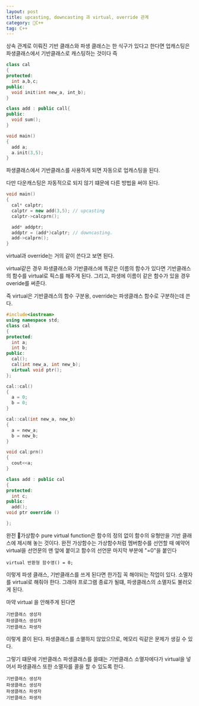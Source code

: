 ```yaml
---
layout: post
title: upcasting, downcasting 과 virtual, override 관계
category: C++
tag: C++
---
```

상속 관계로 이뤄진 기반 클래스와 파생 클래스는 한 식구가 있다고 한다면 업캐스팅은 파생클래스에서 기반클래스로 캐스팅하는 것이다 즉

```c++
class cal
{
protected:
  int a,b,c;
public:
  void init(int new_a, int_b);
}

class add : public call{
public:
  void sum();
}

void main()
{
  add a;
  a.init(3,5);
}
```

파생클래스에서 기반클래스를 사용하게 되면 자동으로 업캐스팅을 된다.

다만 다운캐스팅은 자동적으로 되지 않기 떄문에 다른 방법을 써야 된다.

```c++
void main()
{
  cal* calptr;
  calptr = new add(3,5); // upcasting
  calptr->calcprn();

  add* addptr;
  addptr = (add*)calptr; // downcasting.
  add->calprn();
}
```

virtual과 override는 거의 같이 쓴다고 보면 된다.

virtual같은 경우 파생클래스와 기반클래스에 똑같은 이름의 함수가 있다면 기반클래스의 함수를 virtual로 픽스를 해주게 된다. 그리고, 파생에 이름이 같은 함수가 있을 경우 overide를 써준다.

즉 virtual은 기반클래스의 함수 구분용, override는 파생클래스 함수로 구분하는데 쓴다.

```c++
#include<iostream>
using namespace std;
class cal
{
protected:
  int a;
  int b;
public:
  cal();
  cal(int new_a, int new_b);
  virtual void ptr();
};

cal::cal()
{
  a = 0;
  b = 0;
}

cal::cal(int new_a, new_b)
{
  a = new_a;
  b = new_b;
}

void cal:prn()
{
  cout<<a;
}

class add : public cal
{
protected:
  int c;
public:
  add();
void ptr override ()

};

```

완전 가상함수 pure virtual function은 함수의 정의 없이 함수의 유형만을 기반 클래스에 제시해 놓는 것이다. 완전 가상함수는 가상함수처럼 멤버함수를 선언할 때 예약어 virtual을 선언문의 맨 앞에 붙이고 함수의 선언문 마지막 부분에 "=0"을 붙인다

```
virtual 반환형 함수영() = 0;
```

이렇게 파생 클래스, 기반클래스를 쓰게 된다면 한가집 꼭 해야되는 작업이 있다. 소멸자를 virtual로 해줘야 한다. 그래야 프로그램 종료가 될떄, 파생클래스의 소멸자도 불러오게 된다.

마약 virtual 을 안해주게 된다면

```
기반클래스 생성자
파생클래스 생성자
기반클래스 파생자
```

이렇게 콜이 된다. 파생클래스를 소멸하지 않았으므로, 메모리 릭같은 문제가 생길 수 있다.

그렇기 떄문에 기반클래스 파생클래스를 쓸떄는 기반클래스 소멸자에다가 virtual을 넣어서 파생클래스 또한 소멸자를 콜을 할 수 있도록 한다.

```
기반클래스 생성자
파생클래스 생성자
파생클래스 파생자
기반클래스 파생자
```

